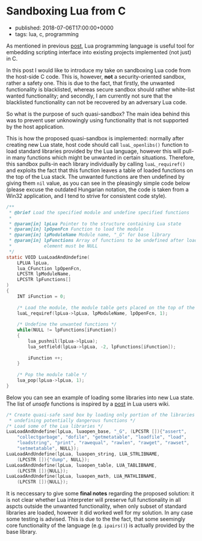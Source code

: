 # Sandboxing Lua from C
- published: 2018-07-06T17:00:00+0000
- tags: lua, c, programming

As mentioned in previous [post](/post/add-lua-to-makefile-based-c-project),
Lua programming language is useful tool for embedding scripting interface
into existing projects implemented (not just) in C.

In this post I would like to introduce my take on sandboxing Lua code from the
host-side C code. This is, however, **not** a security-oriented sandbox, rather
a safety one. This is due to the fact, that firstly, the unwanted functionality
is blacklisted, whereas secure sandbox should rather white-list wanted
functionality; and secondly, I am currently not sure that the blacklisted
functionality can not be recovered by an adversary Lua code.

So what is the purpose of such quasi-sandbox? The main idea behind this was to
prevent user unknowingly using functionality that is not supported by the host
application.

This is how the proposed quasi-sandbox is implemented: normally after creating
new Lua state, host code should call `luaL_openlibs()` function to load standard
libraries provided by the Lua language, however this will pull-in many functions
which might be unwanted in certain situations. Therefore, this sandbox pulls-in
each library individually by calling `luaL_requiref()` and exploits the fact
that this function leaves a table of loaded functions on the top of the Lua
stack. The unwanted functions are then undefined by giving them `nil` value, as
you can see in the pleasingly simple code below (please excuse the outdated
Hungarian notation, the code is taken from a Win32 application, and I tend to
strive for consistent code style).

```c
/**
 * @brief Load the specified module and undefine specified functions
 * 
 * @param[in] lpLua Pointer to the structure containing Lua state
 * @param[in] lpOpenFcn Function to load the module
 * @param[in] lpModuleName Module name, "_G" for base library
 * @param[in] lpFunctions Array of functions to be undefined after load. Last
 *            element must be NULL
 */
static VOID LuaLoadAndUndefine(
    LPLUA lpLua,
    lua_CFunction lpOpenFcn,
    LPCSTR lpModuleName,
    LPCSTR lpFunctions[]
)
{
    INT iFunction = 0;
    
    /* Load the module, the module table gets placed on the top of the stack */
    luaL_requiref(lpLua->lpLua, lpModuleName, lpOpenFcn, 1);
    
    /* Undefine the unwanted functions */
    while(NULL != lpFunctions[iFunction])
    {
        lua_pushnil(lpLua->lpLua);
        lua_setfield(lpLua->lpLua, -2, lpFunctions[iFunction]);
        
        iFunction ++;
    }
    
    /* Pop the module table */
    lua_pop(lpLua->lpLua, 1);
}
```

Below you can see an example of loading some libraries into new Lua state. The
list of *unsafe* functions is inspired by a
[post](http://lua-users.org/wiki/SandBoxes) in Lua users wiki.

```c
/* Create quasi-safe sand box by loading only portion of the libraries and
 * undefining potentially dangerous functions */
/* Load some of the Lua libraries */
LuaLoadAndUndefine(lpLua, luaopen_base, "_G", (LPCSTR []){"assert",
    "collectgarbage", "dofile", "getmetatable", "loadfile", "load",
    "loadstring", "print", "rawequal", "rawlen", "rawget", "rawset",
    "setmetatable", NULL});
LuaLoadAndUndefine(lpLua, luaopen_string, LUA_STRLIBNAME,
    (LPCSTR []){"dump", NULL});
LuaLoadAndUndefine(lpLua, luaopen_table, LUA_TABLIBNAME,
    (LPCSTR []){NULL});
LuaLoadAndUndefine(lpLua, luaopen_math, LUA_MATHLIBNAME,
    (LPCSTR []){NULL});
```

It is neccessary to give some **final notes** regarding the proposed solution:
it is not clear whether Lua interpreter will preserve full functionality in all
aspcts outside the unwanted functionality, when only subset of standard
libraries are loaded, however it did worked well for my solution. In any case
some testing is advised. This is due to the the fact, that some seemingly core
functionality of the language (e.g. `ipairs()`) is actually provided by the base
library.
